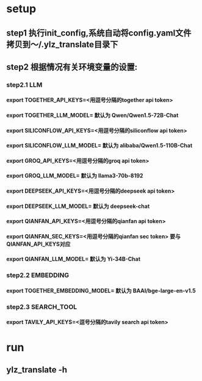 # setup
## step1 执行init_config,系统自动将config.yaml文件拷贝到～/.ylz_translate目录下
## step2 根据情况有关环境变量的设置:
### step2.1 LLM
#### export TOGETHER_API_KEYS=<用逗号分隔的together api token>
#### export TOGETHER_LLM_MODEL=<together llm model>  默认为 Qwen/Qwen1.5-72B-Chat

#### export SILICONFLOW_API_KEYS=<用逗号分隔的siliconflow api token>
#### export SILICONFLOW_LLM_MODEL=<siliconflow llm model> 默认为 alibaba/Qwen1.5-110B-Chat

#### export GROQ_API_KEYS=<用逗号分隔的groq api token>
#### export GROQ_LLM_MODEL=<groq llm model> 默认为 llama3-70b-8192

#### export DEEPSEEK_API_KEYS=<用逗号分隔的deepseek api token>
#### export DEEPSEEK_LLM_MODEL=<deepseek llm model>  默认为 deepseek-chat

#### export QIANFAN_API_KEYS=<用逗号分隔的qianfan api token>
#### export QIANFAN_SEC_KEYS=<用逗号分隔的qianfan sec token> 要与QIANFAN_API_KEYS对应
#### export QIANFAN_LLM_MODEL=<qianfan llm model>  默认为 Yi-34B-Chat

### step2.2 EMBEDDING
#### export TOGETHER_EMBEDDING_MODEL=<together embedding model>  默认为 BAAI/bge-large-en-v1.5

### step2.3 SEARCH_TOOL
#### export TAVILY_API_KEYS=<逗号分隔的tavily search api token>  

# run
## ylz_translate -h
